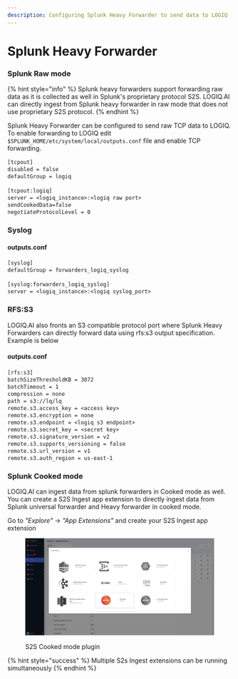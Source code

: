 ```yaml
---
description: Configuring Splunk Heavy Forwarder to send data to LOGIQ
---
```


# Splunk Heavy Forwarder

### Splunk Raw mode

{% hint style="info" %}
Splunk heavy forwarders support forwarding raw data as it is collected as well in Splunk's proprietary protocol S2S. LOGIQ.AI can directly ingest from Splunk heavy forwarder in raw mode that does not use proprietary S2S protocol.
{% endhint %}

Splunk Heavy Forwarder can be configured to send raw TCP data to LOGIQ. To enable forwarding to LOGIQ edit `$SPLUNK_HOME/etc/system/local/outputs.conf` file and enable TCP forwarding.

```
[tcpout]
disabled = false 
defaultGroup = logiq

[tcpout:logiq]
server = <logiq_instance>:<logiq raw port>
sendCookedData=false
negotiateProtocolLevel = 0

```

### Syslog

#### outputs.conf

```
[syslog]
defaultGroup = forwarders_logiq_syslog

[syslog:forwarders_logiq_syslog]
server = <logiq_instance>:<logiq syslog_port>
```

### RFS:S3

LOGIQ.AI also fronts an S3 compatible protocol port where Splunk Heavy Forwarders can directly forward data using rfs:s3 output specification. Example is below

#### outputs.conf

```
[rfs:s3]
batchSizeThresholdKB = 3072
batchTimeout = 1
compression = none
path = s3://lq/lq
remote.s3.access_key = <access key>
remote.s3.encryption = none
remote.s3.endpoint = <logiq s3 endpoint>
remote.s3.secret_key = <secret key>
remote.s3.signature_version = v2
remote.s3.supports_versioning = false
remote.s3.url_version = v1
remote.s3.auth_region = us-east-1
```

### Splunk Cooked mode

LOGIQ.AI can ingest data from splunk forwarders in Cooked mode as well.  You can create a S2S Ingest app extension to directly ingest data from Splunk universal forwarder and Heavy forwarder in cooked mode.

Go to _"Explore"_ -> _"App Extensions"_ and create your S2S Ingest app extension

<figure><img src="../.gitbook/assets/Screen Shot 2023-01-02 at 1.20.49 PM.png" alt=""><figcaption><p>S2S Cooked mode plugin</p></figcaption></figure>

{% hint style="success" %}
Multiple S2s Ingest extensions can be running simultaneously
{% endhint %}
